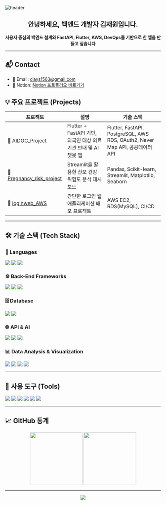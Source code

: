 <!-- Header -->
![header](https://capsule-render.vercel.app/api?type=waving&color=timeGradient&height=200&text=Jaewon%20Kim's%20Github)

<!-- 소개 -->
<h2 align="center">안녕하세요, 백엔드 개발자 김재원입니다.</h2>
<p align="center">
<strong>사용자 중심의 백엔드 설계와 FastAPI, Flutter, AWS, DevOps를 기반으로 한 앱을 만들고 싶습니다</strong><br>
</p>

---

## 📬 Contact

- 📧 Email: clays1563@gmail.com
- 📝 Notion: [Notion 포트폴리오 바로가기](https://truthful-ethernet-936.notion.site/2012f39e812080f3bb25efe3a5871f5c?source=copy_link)


## 💡 주요 프로젝트 (Projects)

| 프로젝트 | 설명 | 기술 스택 |
|---|---|---|
| 🏥 [AIDOC_Project](https://github.com/Jaewonkim1009/AIDOC_Project) | Flutter + FastAPI 기반, 외국인 대상 의료기관 안내 및 AI 챗봇 앱 | Flutter, FastAPI, PostgreSQL, AWS RDS, OAuth2, Naver Map API, 공공데이터 API |
| 🤰  [Pregnancy_risk_project](https://github.com/Jaewonkim1009/Pregnancy_risk_project) | Streamlit을 활용한 산모 건강 위험도 분석 대시보드 | Pandas, Scikit-learn, Streamlit, Matplotlib, Seaborn |
| 🔐 [loginweb_AWS](https://github.com/Jaewonkim1009/loginweb_AWS) | 간단한 로그인 웹 애플리케이션 배포 프로젝트 | AWS EC2, RDS(MySQL), CI/CD |

---

## 🛠️ 기술 스택 (Tech Stack)

### 🧠 Languages
<p>
  <img src="https://img.shields.io/badge/Python-3776AB?style=for-the-badge&logo=python&logoColor=white"/>
  <img src="https://img.shields.io/badge/Java-007396?style=for-the-badge&logo=java&logoColor=white"/>
  <img src="https://img.shields.io/badge/MySQL-003B57?style=for-the-badge&logo=mysql&logoColor=white"/>
</p>

### ⚙️ Back-End Frameworks
<p>
  <img src="https://img.shields.io/badge/FastAPI-009688?style=for-the-badge&logo=fastapi&logoColor=white"/>
  <img src="https://img.shields.io/badge/SpringBoot-6DB33F?style=for-the-badge&logo=springboot&logoColor=white"/>
  <img src="https://img.shields.io/badge/Streamlit-FF4B4B?style=for-the-badge&logo=Streamlit&logoColor=white"/>
</p>

### 🗄️ Database
<p>
  <img src="https://img.shields.io/badge/PostgreSQL-336791?style=for-the-badge&logo=postgresql&logoColor=white"/>
  <img src="https://img.shields.io/badge/MySQL-4479A1?style=for-the-badge&logo=mysql&logoColor=white"/>
</p>

### 🌐 API & AI
<p>
  <img src="https://img.shields.io/badge/OpenAI-412991?style=for-the-badge&logo=openai&logoColor=white"/>
  <img src="https://img.shields.io/badge/REST%20API-005571?style=for-the-badge"/>
  <img src="https://img.shields.io/badge/Public%20Data%20API-0A66C2?style=for-the-badge"/>
</p>

### 📊 Data Analysis & Visualization
<p>
  <img src="https://img.shields.io/badge/Pandas-150458?style=for-the-badge&logo=pandas&logoColor=white"/>
  <img src="https://img.shields.io/badge/Matplotlib-11557C?style=for-the-badge&logo=matplotlib&logoColor=white"/>
  <img src="https://img.shields.io/badge/Seaborn-3B4D61?style=for-the-badge"/>
  <img src="https://img.shields.io/badge/Scikit--learn-F7931E?style=for-the-badge&logo=scikit-learn&logoColor=white"/>
</p>

---

## 🧰 사용 도구 (Tools)

<p>
  <img src="https://img.shields.io/badge/GitHub-181717?style=for-the-badge&logo=github&logoColor=white"/>
  <img src="https://img.shields.io/badge/Google%20Colab-F9AB00?style=for-the-badge&logo=googlecolab&logoColor=white"/>
  <img src="https://img.shields.io/badge/Microsoft%20Excel-217346?style=for-the-badge&logo=microsoftexcel&logoColor=white"/>
  <img src="https://img.shields.io/badge/Postman-FF6C37?style=for-the-badge&logo=postman&logoColor=white"/>
  <img src="https://img.shields.io/badge/VSCODE-007ACC?style=for-the-badge&logo=visual-studio-code&logoColor=white"/>
  <img src="https://img.shields.io/badge/IntelliJ%20IDEA-000000?style=for-the-badge&logo=IntelliJ-IDEA&logoColor=white"/>
    
</p>


---

## 📈 GitHub 통계

<p align="center">
  <img src="https://github-readme-stats.vercel.app/api?username=Jaewonkim1009&show_icons=true&theme=tokyonight" height="170">
  <img src="https://github-readme-stats.vercel.app/api/top-langs/?username=Jaewonkim1009&layout=compact&theme=tokyonight" height="170">
</p>

---


<p align="center">
  <img src="https://capsule-render.vercel.app/api?type=waving&color=gradient&height=120&section=footer"/>
</p>

